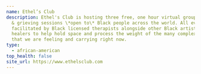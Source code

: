```yaml
---
name: Ethel’s Club
description: Ethel's Club is hosting three free, one hour virtual group healing
  & grieving sessions \*open to\* Black people across the world. All events will
  facilitated by Black licensed therapists alongside other Black artists and
  healers to help hold space and process the weight of the many complex emotions
  that we are feeling and carrying right now.
type:
  - african-american
top_health: false
site_url: https://www.ethelsclub.com
---
```

